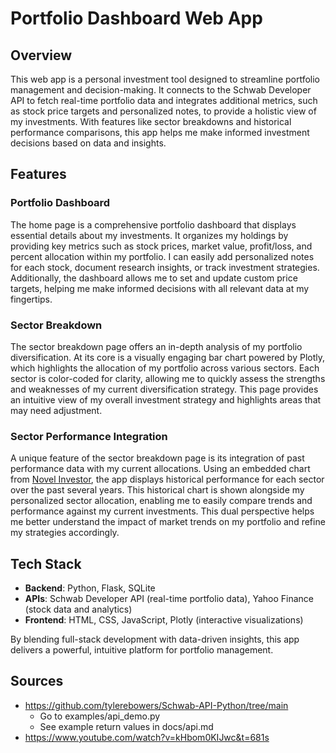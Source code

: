# Portfolio Dashboard Web App  

## Overview  
This web app is a personal investment tool designed to streamline portfolio management and decision-making. It connects to the Schwab Developer API to fetch real-time portfolio data and integrates additional metrics, such as stock price targets and personalized notes, to provide a holistic view of my investments. With features like sector breakdowns and historical performance comparisons, this app helps me make informed investment decisions based on data and insights.  

## Features  

### Portfolio Dashboard  
The home page is a comprehensive portfolio dashboard that displays essential details about my investments. It organizes my holdings by providing key metrics such as stock prices, market value, profit/loss, and percent allocation within my portfolio. I can easily add personalized notes for each stock, document research insights, or track investment strategies. Additionally, the dashboard allows me to set and update custom price targets, helping me make informed decisions with all relevant data at my fingertips.  

### Sector Breakdown  
The sector breakdown page offers an in-depth analysis of my portfolio diversification. At its core is a visually engaging bar chart powered by Plotly, which highlights the allocation of my portfolio across various sectors. Each sector is color-coded for clarity, allowing me to quickly assess the strengths and weaknesses of my current diversification strategy. This page provides an intuitive view of my overall investment strategy and highlights areas that may need adjustment.  

### Sector Performance Integration  
A unique feature of the sector breakdown page is its integration of past performance data with my current allocations. Using an embedded chart from [Novel Investor](https://novelinvestor.com/sector-performance/), the app displays historical performance for each sector over the past several years. This historical chart is shown alongside my personalized sector allocation, enabling me to easily compare trends and performance against my current investments. This dual perspective helps me better understand the impact of market trends on my portfolio and refine my strategies accordingly.  

## Tech Stack  
- **Backend**: Python, Flask, SQLite  
- **APIs**: Schwab Developer API (real-time portfolio data), Yahoo Finance (stock data and analytics)  
- **Frontend**: HTML, CSS, JavaScript, Plotly (interactive visualizations)  

By blending full-stack development with data-driven insights, this app delivers a powerful, intuitive platform for portfolio management.


## Sources
- https://github.com/tylerebowers/Schwab-API-Python/tree/main
    - Go to examples/api_demo.py 
    - See example return values in docs/api.md
- https://www.youtube.com/watch?v=kHbom0KIJwc&t=681s